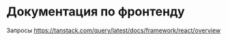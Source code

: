 # Документация по фронтенду

Запросы https://tanstack.com/query/latest/docs/framework/react/overview
